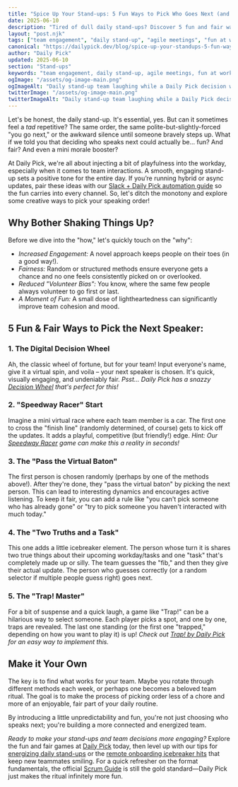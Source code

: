 ```yaml
---
title: "Spice Up Your Stand-ups: 5 Fun Ways to Pick Who Goes Next (and Boost Team Morale!)"
date: 2025-06-10
description: "Tired of dull daily stand-ups? Discover 5 fun and fair ways to choose who speaks next, improve team engagement, and make your agile meetings more enjoyable with Daily Pick!"
layout: "post.njk"
tags: ["team engagement", "daily stand-up", "agile meetings", "fun at work", "productivity", "team morale"]
canonical: "https://dailypick.dev/blog/spice-up-your-standups-5-fun-ways/"
author: "Daily Pick"
updated: 2025-06-10
section: "Stand-ups"
keywords: "team engagement, daily stand-up, agile meetings, fun at work, productivity, team morale"
ogImage: "/assets/og-image-main.png"
ogImageAlt: "Daily stand-up team laughing while a Daily Pick decision wheel selects the next speaker"
twitterImage: "/assets/og-image-main.png"
twitterImageAlt: "Daily stand-up team laughing while a Daily Pick decision wheel selects the next speaker"
---
```


Let's be honest, the daily stand-up. It's essential, yes. But can it sometimes feel a *tad* repetitive? The same order, the same polite-but-slightly-forced "you go next," or the awkward silence until someone bravely steps up. What if we told you that deciding who speaks next could actually be... fun? And fair? And even a mini morale booster?

At Daily Pick, we're all about injecting a bit of playfulness into the workday, especially when it comes to team interactions. A smooth, engaging stand-up sets a positive tone for the entire day. If you’re running hybrid or async updates, pair these ideas with our [Slack + Daily Pick automation guide](/blog/supercharge-async-standups-with-slack-and-daily-pick/) so the fun carries into every channel. So, let's ditch the monotony and explore some creative ways to pick your speaking order!

## Why Bother Shaking Things Up?

Before we dive into the "how," let's quickly touch on the "why":

*   *Increased Engagement:* A novel approach keeps people on their toes (in a good way!).
*   *Fairness:* Random or structured methods ensure everyone gets a chance and no one feels consistently picked on or overlooked.
*   *Reduced "Volunteer Bias":* You know, where the same few people always volunteer to go first or last.
*   *A Moment of Fun:* A small dose of lightheartedness can significantly improve team cohesion and mood.

## 5 Fun & Fair Ways to Pick the Next Speaker:

### 1. The Digital Decision Wheel

Ah, the classic wheel of fortune, but for your team! Input everyone's name, give it a virtual spin, and voila – your next speaker is chosen. It's quick, visually engaging, and undeniably fair.
*Psst... Daily Pick has a snazzy [Decision Wheel](/apps/wheel/) that's perfect for this!*

### 2. "Speedway Racer" Start

Imagine a mini virtual race where each team member is a car. The first one to cross the "finish line" (randomly determined, of course) gets to kick off the updates. It adds a playful, competitive (but friendly!) edge.
*Hint: Our [Speedway Racer](/apps/speedway/) game can make this a reality in seconds!*

### 3. The "Pass the Virtual Baton"

The first person is chosen randomly (perhaps by one of the methods above!). After they're done, they "pass the virtual baton" by picking the next person. This can lead to interesting dynamics and encourages active listening. To keep it fair, you can add a rule like "you can't pick someone who has already gone" or "try to pick someone you haven't interacted with much today."

### 4. The "Two Truths and a Task"

This one adds a little icebreaker element. The person whose turn it is shares two true things about their upcoming workday/tasks and one "task" that's completely made up or silly. The team guesses the "fib," and then they give their actual update. The person who guesses correctly (or a random selector if multiple people guess right) goes next.

### 5. The "Trap! Master"

For a bit of suspense and a quick laugh, a game like "Trap!" can be a hilarious way to select someone. Each player picks a spot, and one by one, traps are revealed. The last one standing (or the first one "trapped," depending on how you want to play it) is up!
*Check out [Trap! by Daily Pick](/apps/trap/) for an easy way to implement this.*

## Make it Your Own

The key is to find what works for your team. Maybe you rotate through different methods each week, or perhaps one becomes a beloved team ritual. The goal is to make the process of picking order less of a chore and more of an enjoyable, fair part of your daily routine.

By introducing a little unpredictability and fun, you're not just choosing who speaks next; you're building a more connected and energized team.

*Ready to make your stand-ups and team decisions more engaging?* Explore the fun and fair games at [Daily Pick](/) today, then level up with our tips for [energizing daily stand-ups](/blog/banish-meeting-boredom-fun-ways-to-energize-your-daily-stand-ups/) or the [remote onboarding icebreaker hits](/blog/remote-onboarding-icebreakers-your-new-hires-will-love/) that keep new teammates smiling. For a quick refresher on the format fundamentals, the official [Scrum Guide](https://scrumguides.org/scrum-guide.html) is still the gold standard—Daily Pick just makes the ritual infinitely more fun.
